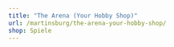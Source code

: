 ```yaml
---
title: "The Arena (Your Hobby Shop)"
url: /martinsburg/the-arena-your-hobby-shop/
shop: Spiele
---
```

